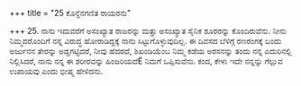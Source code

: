 +++
title = "25 ಕೊನ್ದೆನಗಣಿತ ರಾಯರನು"

+++
25. ನಾನು ಇದುವರೆಗೆ ಅಸಂಖ್ಯಾತ ರಾಜರನ್ನು ಮತ್ತು ಅಸಂಖ್ಯಾತ ಸೈನಿಕ ಶೂರರನ್ನು ಕೊಂದಿರುವೆನು. ನೀನು ನಿಮ್ಮವರೊಂದಿಗೆ ನನ್ನ ವಿರುದ್ಧ ಹೋರಾಡಿದ್ದಕ್ಕೆ ನಾನು ಸಿಟ್ಟುಗೊಳ್ಳುವುದಿಲ್ಲ. ಈ ದಿವಸದ ಬೆಳಿಗ್ಗೆ ರಣರಂಗಕ್ಕೆ ಬಂದು ಅರ್ಜುನನ ತೇರನ್ನು ಅಡ್ಡಗಟ್ಟಿದರೆ, ನೀವು ಹೆದರದೆ, ಶಿಖಂಡಿಯೆಂಬ ನಿಮ್ಮ ಕಡೆಯ ಅರಸನನ್ನು ತಂದು ನನ್ನ ಎದುರಿನಲ್ಲಿ ನಿಲ್ಲಿಸಿದರೆ, ನಾನು ನನ್ನ ಈ ಶರೀರವನ್ನು ಹಿಂಜರಿಯದೆÉ ನಿಮಗೆ ಒಪ್ಪಿಸುವೆನು. ಕಂದ, ಕೇಳು ಇದೇ ನನ್ನನ್ನು ಗೆಲ್ಲುವ ಉಪಾಯವು ಎಂದು ಭೀಷ್ಮ ಹೇಳಿದನು.
